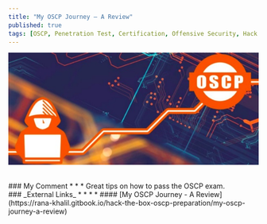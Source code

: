```yaml
---
title: "My OSCP Journey — A Review"
published: true
tags: [OSCP, Penetration Test, Certification, Offensive Security, Hack the Box]
---
```


![](/links/assets/oscp1.jpg)

<br>
### My Comment
* * *
Great tips on how to pass the OSCP exam.

<br>
### _External Links_
* * *
* #### [My OSCP Journey - A Review](https://rana-khalil.gitbook.io/hack-the-box-oscp-preparation/my-oscp-journey-a-review)
